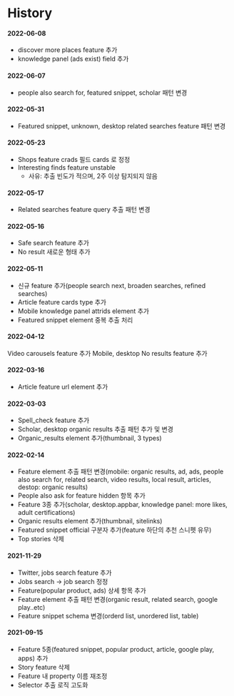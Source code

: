 # History

#### 2022-06-08

* discover more places feature 추가
* knowledge panel (ads exist) field 추가

#### 2022-06-07

* people also search for, featured snippet, scholar 패턴 변경

#### &#x20;2022-05-31&#x20;

* Featured snippet, unknown, desktop related searches feature 패턴 변경

#### 2022-05-23&#x20;

* Shops feature crads 필드 cards 로 정정&#x20;
* Interesting finds feature unstable
  * 사유: 추출 빈도가 적으며, 2주 이상 탐지되지 않음&#x20;

#### 2022-05-17

* Related searches feature query 추출 패턴 변경

#### 2022-05-16&#x20;

* Safe search feature 추가
* No result 새로운 형태 추가&#x20;

#### 2022-05-11&#x20;

* 신규 feature 추가(people search next, broaden searches, refined searches)&#x20;
* Article feature cards type 추가&#x20;
* Mobile knowledge panel attrids element 추가&#x20;
* Featured snippet element 중복 추출 처리&#x20;

#### 2022-04-12&#x20;

Video carousels feature 추가 Mobile, desktop No results feature 추가&#x20;

#### 2022-03-16

* Article feature url element 추가&#x20;

#### 2022-03-03&#x20;

* Spell\_check feature 추가&#x20;
* Scholar, desktop organic results 추출 패턴 추가 및 변경
* Organic\_results element 추가(thumbnail, 3 types) &#x20;

#### 2022-02-14&#x20;

* Feature element 추출 패턴 변경(mobile: organic results, ad, ads, people also search for, related search, video results, local result, articles, destop: organic results)&#x20;
* People also ask for feature hidden 항목 추가&#x20;
* Feature 3종 추가(scholar, desktop.appbar, knowledge panel: more likes, adult certifications)
* Organic results element 추가(thumbnail, sitelinks)&#x20;
* Featured snippet official 구분자 추가(feature 하단의 추천 스니펫 유무)&#x20;
* Top stories 삭제&#x20;

#### 2021-11-29&#x20;

* Twitter, jobs search feature 추가&#x20;
* Jobs search → job search 정정&#x20;
* Feature(popular product, ads) 상세 항목 추가&#x20;
* Feature element 추출 패턴 변경(organic result, related search, google play..etc)&#x20;
* Feature snippet schema 변경(orderd list, unordered list, table)&#x20;

#### 2021-09-15

* Feature 5종(featured snippet, popular product, article, google play, apps) 추가
* Story feature 삭제&#x20;
* Feature 내 property 이름 재조정&#x20;
* Selector 추출 로직 고도화
